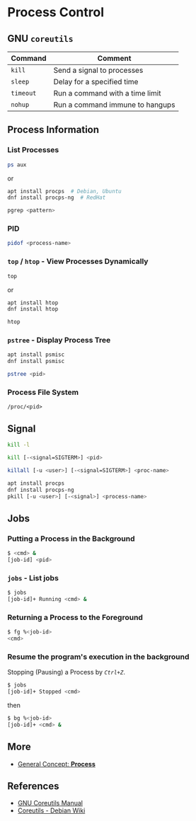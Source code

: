 # Process Control

## GNU `coreutils`

| Command | Comment |
| --- | --- |
| `kill` | Send a signal to processes |
| `sleep` | Delay for a specified time |
| `timeout` | Run a command with a time limit |
| `nohup` | Run a command immune to hangups |

## Process Information

### List Processes

```bash
ps aux
```

or

```bash
apt install procps  # Debian, Ubuntu
dnf install procps-ng  # RedHat

pgrep <pattern>
```

### PID

```bash
pidof <process-name>
```

### `top` / `htop` - View Processes Dynamically

```bash
top
```

or

```bash
apt install htop
dnf install htop

htop
```

### `pstree` - Display Process Tree

```bash
apt install psmisc
dnf install psmisc

pstree <pid>
```

### Process File System

`/proc/<pid>`

## Signal

```bash
kill -l

kill [-<signal=SIGTERM>] <pid>

killall [-u <user>] [-<signal=SIGTERM>] <proc-name>

apt install procps
dnf install procps-ng
pkill [-u <user>] [-<signal>] <process-name>
```

## Jobs

### Putting a Process in the Background

```bash
$ <cmd> &
[job-id] <pid>
```

### `jobs` - List jobs

```bash
$ jobs
[job-id]+ Running <cmd> &
```

### Returning a Process to the Foreground

```bash
$ fg %<job-id>
<cmd>
```

### Resume the program's execution in the background

Stopping (Pausing) a Process by *`Ctrl+Z`*.

```bash
$ jobs
[job-id]+ Stopped <cmd>
```

then

```bash
$ bg %<job-id>
[job-id]+ <cmd> &
```

## More

- [General Concept: **Process**](../general_concepts/proc)

## References

- [GNU Coreutils Manual](https://www.gnu.org/software/coreutils/manual/html_node/index.html)
- [Coreutils - Debian Wiki](https://wiki.debian.org/coreutils)
